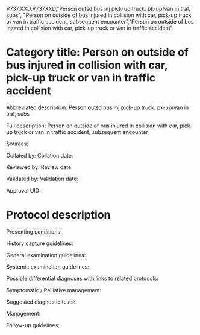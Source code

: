 V737,XXD,V737XXD,"Person outsd bus inj pick-up truck, pk-up/van in traf, subs", "Person on outside of bus injured in collision with car, pick-up truck or van in traffic accident, subsequent encounter","Person on outside of bus injured in collision with car, pick-up truck or van in traffic accident"
# Category title: Person on outside of bus injured in collision with car, pick-up truck or van in traffic accident

Abbreviated description: Person outsd bus inj pick-up truck, pk-up/van in traf, subs

Full description: Person on outside of bus injured in collision with car, pick-up truck or van in traffic accident, subsequent encounter

Sources:

Collated by:
Collation date:

Reviewed by:
Review date:

Validated by:
Validation date:

Approval UID:

# Protocol description

Presenting conditions:

History capture guidelines:

General examination guidelines:

Systemic examination guidelines:

Possible differential diagnoses with links to related protocols:

Symptomatic / Palliative management:

Suggested diagnostic tests:

Management:

Follow-up guidelines:
